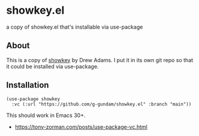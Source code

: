 # showkey.el

a copy of showkey.el that's installable via use-package

## About

This is a copy of [showkey](https://www.emacswiki.org/emacs/ShowKey) by Drew Adams.
I put it in its own git repo so that it could be installed via use-package.

## Installation

```elisp
(use-package showkey
  :vc (:url "https://github.com/g-gundam/showkey.el" :branch "main"))
```

This should work in Emacs 30+.

- https://tony-zorman.com/posts/use-package-vc.html

